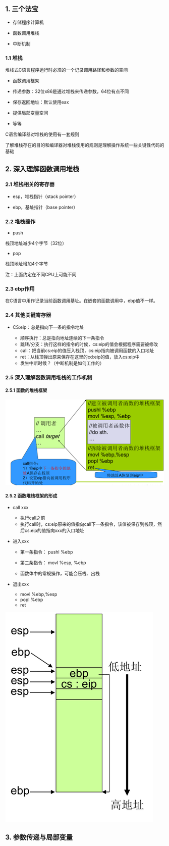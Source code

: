 ## 1. 三个法宝

- 存储程序计算机

- 函数调用堆栈

- 中断机制

### 1.1 堆栈

堆栈式C语言程序运行时必须的一个记录调用路径和参数的空间

- 函数调用框架

- 传递参数：32位x86是通过堆栈来传递参数，64位有点不同

- 保存返回地址：默认使用eax

- 提供局部变量空间

- 等等

C语言编译器对堆栈的使用有一套规则

了解堆栈存在的目的和编译器对堆栈使用的规则是理解操作系统一些关键性代码的基础

## 2. 深入理解函数调用堆栈

### 2.1 堆栈相关的寄存器

- esp，堆栈指针（stack pointer）

- ebp，基址指针（base pointer） 

### 2.2 堆栈操作

- push

栈顶地址减少4个字节（32位）

- pop 
 
栈顶地址增加4个字节

注：上面约定在不同CPU上可能不同

### 2.3 ebp作用

在C语言中用作记录当前函数调用基址。在嵌套的函数调用中，ebp值不一样。

### 2.4 其他关键寄存器

- CS:eip：总是指向下一条的指令地址

    - 顺序执行：总是指向地址连续的下一条指令
    - 跳转/分支：执行这样的指令的时候，cs:eip的值会根据程序需要被修改
    - call：把当前cs:eip的值压入栈顶，cs:eip指向被调用函数的入口地址
    - ret：从栈顶弹出原来保存在这里的cd:eip的值，放入cs:eip中
    - 发生中断时候？（中断机制是如何工作的）

### 2.5 深入理解函数调用堆栈的工作机制

#### 2.5.1 函数的堆栈框架

![堆栈框架](images/11.png)

#### 2.5.2 函数堆栈框架的形成

- call xxx

    - 执行call之前
    - 执行call时，cs:eip原来的值指向call下一条指令，该值被保存到栈顶，然后cs:eip的值指向xxx的入口地址

- 进入xxx

    - 第一条指令： pushl %ebp
    
    - 第二条指令： movl %esp, %ebp
    
    - 函数体中的常规操作，可能会压栈、出栈
    
- 退出xxx
    - movl %ebp,%esp
    - popl %ebp
    - ret

![对应动作示意图](images/12.png)

## 3. 参数传递与局部变量
